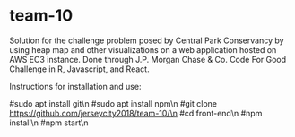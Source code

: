 # team-10

Solution for the challenge problem posed by Central Park Conservancy by using heap map and other visualizations on a web application hosted on AWS EC3 instance. Done through J.P. Morgan Chase & Co. Code For Good Challenge in R, Javascript, and React.

Instructions for installation and use:

#sudo apt install git\n
#sudo apt install npm\n
#git clone https://github.com/jerseycity2018/team-10/\n
#cd front-end\n
#npm install\n
#npm start\n
